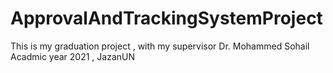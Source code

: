 # ApprovalAndTrackingSystemProject
This is my graduation project , with my supervisor Dr. Mohammed Sohail Acadmic year 2021 , JazanUN
